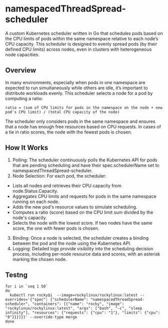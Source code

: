 # namespacedThreadSpread-scheduler
A custom Kubernetes scheduler written in Go that schedules pods based on the CPU limits of pods within the same namespace relative to each node’s CPU capacity. This scheduler is designed to evenly spread pods (by their defined CPU limits) across nodes, even in clusters with heterogeneous node capacities.

## Overview
In many environments, especially when pods in one namespace are expected to run simultaneously while others are idle, it’s important to distribute workloads evenly. This scheduler selects a node for a pod by computing a ratio:

```
ratio = (sum of CPU limits for pods in the namespace on the node + new pod's CPU limit) / (total CPU capacity of the node)
```

The scheduler only considers pods in the same namespace and ensures that a node has enough free resources based on CPU requests. In cases of a tie in ratio scores, the node with the fewest pods is chosen.

## How It Works

 1. Polling:
The scheduler continuously polls the Kubernetes API for pods that are pending scheduling and have their spec.schedulerName set to namespacedThreadSpread-scheduler.
 2. Node Selection:
For each pod, the scheduler:
   * Lists all nodes and retrieves their CPU capacity from node.Status.Capacity.
   * Aggregates CPU limits and requests for pods in the same namespace running on each node.
   * Adds the new pod's resource values to simulate scheduling.
   * Computes a ratio (score) based on the CPU limit sum divided by the node's capacity.
   * Selects the node with the lowest score. If two nodes have the same score, the one with fewer pods is chosen.
3. Binding:
Once a node is selected, the scheduler creates a binding between the pod and the node using the Kubernetes API.
 4. Logging:
Detailed logs provide visibility into the scheduling decision process, including per-node resource data and scores, with an asterisk marking the chosen node.

## Testng

```
for i in `seq 1 50`
do 
  kubectl run rocky$i  --image=rockylinux/rockylinux:latest --overrides='{"spec": {"schedulerName": "namespacedThreadSpread-scheduler", "containers": [{"name": "rocky", "image": "rockylinux/rockylinux:latest", "args": ["bash", "-c", "sleep infinity"], "resources": {"requests": {"cpu": "1"}, "limits": {"cpu": "8"}}}]}}' --override-type merge
done 
```

